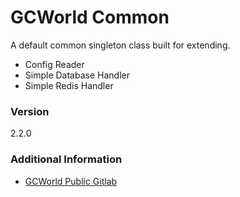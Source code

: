 # GCWorld Common

A default common singleton class built for extending.

  - Config Reader
  - Simple Database Handler
  - Simple Redis Handler

### Version
2.2.0

### Additional Information

* [GCWorld Public Gitlab](https://gitlab.konghack.com/groups/GCWorld)
